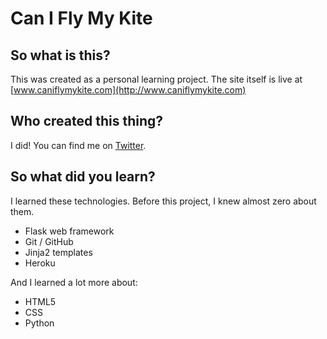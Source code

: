 Can I Fly My Kite
=================

So what is this?
-------------------

This was created as a personal learning project. The site itself is live at [www.caniflymykite.com](http://www.caniflymykite.com)

Who created this thing?
-------------------

I did! You can find me on [Twitter](http://twitter.com/joel_wilson).

So what did you learn?
-------------------

I learned these technologies. Before this project, I knew almost zero about them.

- Flask web framework
- Git / GitHub
- Jinja2 templates
- Heroku

And I learned a lot more about:

- HTML5
- CSS
- Python
